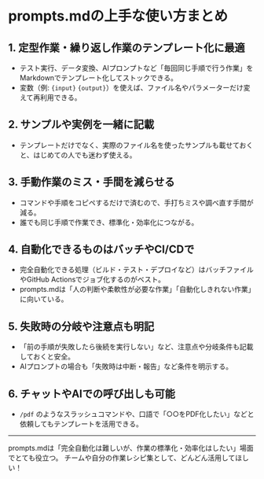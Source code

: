 # prompts.mdの上手な使い方まとめ

## 1. 定型作業・繰り返し作業のテンプレート化に最適

- テスト実行、データ変換、AIプロンプトなど「毎回同じ手順で行う作業」をMarkdownでテンプレート化してストックできる。
- 変数（例: `{input}` `{output}`）を使えば、ファイル名やパラメーターだけ変えて再利用できる。

## 2. サンプルや実例を一緒に記載

- テンプレートだけでなく、実際のファイル名を使ったサンプルも載せておくと、はじめての人でも迷わず使える。

## 3. 手動作業のミス・手間を減らせる

- コマンドや手順をコピペするだけで済むので、手打ちミスや調べ直す手間が減る。
- 誰でも同じ手順で作業でき、標準化・効率化につながる。

## 4. 自動化できるものはバッチやCI/CDで

- 完全自動化できる処理（ビルド・テスト・デプロイなど）はバッチファイルやGitHub Actionsでジョブ化するのがベスト。
- prompts.mdは「人の判断や柔軟性が必要な作業」「自動化しきれない作業」に向いている。

## 5. 失敗時の分岐や注意点も明記

- 「前の手順が失敗したら後続を実行しない」など、注意点や分岐条件も記載しておくと安全。
- AIプロンプトの場合も「失敗時は中断・報告」など条件を明示する。

## 6. チャットやAIでの呼び出しも可能

- `/pdf` のようなスラッシュコマンドや、口語で「○○をPDF化したい」などと依頼してもテンプレートを活用できる。

---

prompts.mdは「完全自動化は難しいが、作業の標準化・効率化はしたい」場面でとても役立つ。
チームや自分の作業レシピ集として、どんどん活用してほしい！
